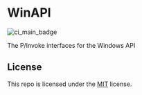 # WinAPI

![ci_main_badge](https://github.com/AntoineLarine/JsonRPC/actions/workflows/ci_main.yml/badge.svg?branch=main&event=push)

The P/Invoke interfaces for the Windows API

## License
This repo is licensed under the [MIT](https://github.com/AntoineLarine/JsonRPC/blob/main/LICENSE) license.
